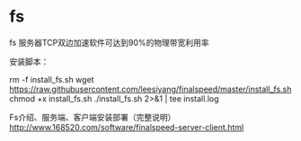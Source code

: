 # fs
fs
服务器TCP双边加速软件可达到90%的物理带宽利用率


安装脚本：

rm -f install_fs.sh
wget https://raw.githubusercontent.com/leesiyang/finalspeed/master/install_fs.sh
chmod +x install_fs.sh
./install_fs.sh 2>&1 | tee install.log

Fs介绍、服务端、客户端安装部署（完整说明）
http://www.168520.com/software/finalspeed-server-client.html
